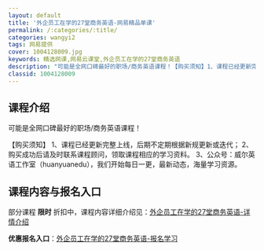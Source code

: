 ```yaml
---
layout: default
title: '外企员工在学的27堂商务英语-网易精品单课'
permalink: /:categories/:title/
categories: wangyi2
tags: 网易提供
cover: 1004128009.jpg
keywords: 精选网课,网易云课堂,外企员工在学的27堂商务英语
description: "可能是全网口碑最好的职场/商务英语课程！【购买须知】1、课程已经更新完整上线，后期不定期根据新规更新或迭代；2、购买成功后请及时联系课程顾问，领取课程相应的学习资料。3、公众号：威尔英语工作"
classid: 1004128009
---
```


## 课程介绍

可能是全网口碑最好的职场/商务英语课程！

【购买须知】
1、课程已经更新完整上线，后期不定期根据新规更新或迭代；
2、购买成功后请及时联系课程顾问，领取课程相应的学习资料。
3、公众号：威尔英语工作室（huanyuanedu），我们开始每日一更，最新动态，海量学习资源。

## 课程内容与报名入口

部分课程 **限时** 折扣中，课程内容详细介绍见：[外企员工在学的27堂商务英语-详情介绍](https://study.163.com/course/introduction/1004128009.htm?share=1&shareId=1025206652&utm_campaign=share&utm_medium=iphoneShare&utm_source=&utm_u=1025206652)

**优惠报名入口**：[外企员工在学的27堂商务英语-报名学习](https://study.163.com/course/introduction/1004128009.htm?share=1&shareId=1025206652&utm_campaign=share&utm_medium=iphoneShare&utm_source=&utm_u=1025206652)

